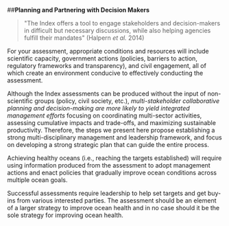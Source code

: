 ##**Planning and Partnering with Decision Makers**

>"The Index offers a tool to engage stakeholders and decision-makers in difficult but necessary discussions, while also helping agencies fulfill their mandates" (Halpern *et al.* 2014)

For your assessment, appropriate conditions and resources will include scientific capacity, government actions (policies, barriers to action, regulatory frameworks and transparency), and civil engagement, all of which create an environment conducive to effectively conducting the assessment.

Although the Index assessments can be produced without the input of non-scientific groups (policy, civil society, etc.), *multi-stakeholder collaborative planning and decision-making are more likely to yield integrated management efforts* focusing on coordinating multi-sector activities, assessing cumulative impacts and trade-offs, and maximizing sustainable productivity. Therefore, the steps we present here propose establishing a strong multi-disciplinary management and leadership framework, and focus on developing a strong strategic plan that can guide the entire process.

Achieving healthy oceans (i.e., reaching the targets established) will require using information produced from the assessment to adopt management actions and enact policies that gradually improve ocean conditions across multiple ocean goals.

Successful assessments require leadership to help set targets and get buy-ins from various interested parties. The assessment should be an element of a larger strategy to improve ocean health and in no case should it be the sole strategy for improving ocean health.
